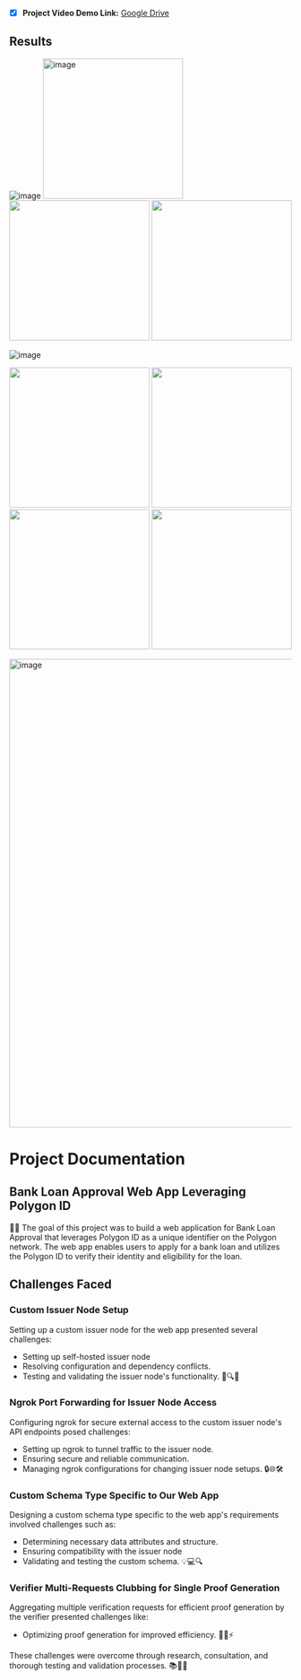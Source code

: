 - [x] **Project Video Demo Link:** [Google Drive](https://drive.google.com/file/d/1VWB7o7XoefFVgIbCCaSMMK1reIlwLTn5/view?usp=sharing)


## Results 
![image](https://github.com/Vib-UX/IDThon/assets/40585900/25b799c0-fe59-4f59-9ad5-83222f4ee6a3)
<img src="https://github.com/Vib-UX/IDThon/assets/40585900/06fb9d0e-7926-465f-b141-200b636dd185" width="250" alt="image"> <img src="https://drive.google.com/uc?export=view&id=1fjbTJTBDafR430RSpnVKmAqJXw6O28-g" width="250"> <img src="https://drive.google.com/uc?export=view&id=1evTcMTNQj5RUjoLKLWADkLN-ftiwyrRD" width="250">

![image](https://github.com/Vib-UX/IDThon/assets/40585900/0b7333c5-036e-42ce-a75d-47cd79f62ef8)

<img src="https://drive.google.com/uc?export=view&id=1ezt8rGTYIp_z_UUn13VlQOhxxVIFEhGv" width="250"> <img src="https://drive.google.com/uc?export=view&id=1fjjqQoGrGc1MzRXzHzswuTmDeoi8UqIt" width="250"> <img src="https://drive.google.com/uc?export=view&id=1ehm8oA9P-1-0666WTYAY7xtpzf17Pzdm" width="250"> <img src="https://drive.google.com/uc?export=view&id=1fcUy-_7mpDh8mIbjfaxNlOcBXTmUUuoL" width="250">

<img width="836" alt="image" src="https://github.com/Vib-UX/IDThon/assets/40585900/999ecd7c-c8e2-4061-8c8d-b0362afa2365">






# Project Documentation

## Bank Loan Approval Web App Leveraging Polygon ID

🏦🔗 The goal of this project was to build a web application for Bank Loan Approval that leverages Polygon ID as a unique identifier on the Polygon network. The web app enables users to apply for a bank loan and utilizes the Polygon ID to verify their identity and eligibility for the loan.

## Challenges Faced

### Custom Issuer Node Setup
Setting up a custom issuer node for the web app presented several challenges:
- Setting up self-hosted issuer node
- Resolving configuration and dependency conflicts.
- Testing and validating the issuer node's functionality. 🧩🔍🚀

### Ngrok Port Forwarding for Issuer Node Access
Configuring ngrok for secure external access to the custom issuer node's API endpoints posed challenges:
- Setting up ngrok to tunnel traffic to the issuer node.
- Ensuring secure and reliable communication.
- Managing ngrok configurations for changing issuer node setups. 🔒🌐🛠️

### Custom Schema Type Specific to Our Web App
Designing a custom schema type specific to the web app's requirements involved challenges such as:
- Determining necessary data attributes and structure.
- Ensuring compatibility with the issuer node
- Validating and testing the custom schema. 💡💻🔍

### Verifier Multi-Requests Clubbing for Single Proof Generation
Aggregating multiple verification requests for efficient proof generation by the verifier presented challenges like:
- Optimizing proof generation for improved efficiency. 🔄🔐⚡

These challenges were overcome through research, consultation, and thorough testing and validation processes. 📚🤝✅
